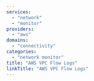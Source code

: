 ```yaml
---
services: 
  - "network"
  - "monitor"
providers:
  - "aws"
domains:
  - "connectivity"
categories: 
  - "network monitor"
title: "AWS VPC Flow Logs"
linkTitle: "AWS VPC Flow Logs"
---
```

